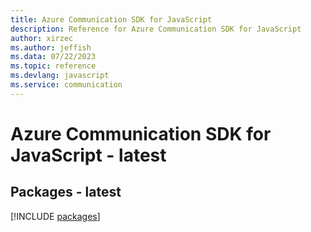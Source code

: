 ```yaml
---
title: Azure Communication SDK for JavaScript
description: Reference for Azure Communication SDK for JavaScript
author: xirzec
ms.author: jeffish
ms.data: 07/22/2023
ms.topic: reference
ms.devlang: javascript
ms.service: communication
---
```

# Azure Communication SDK for JavaScript - latest
## Packages - latest
[!INCLUDE [packages](communication-index.md)]